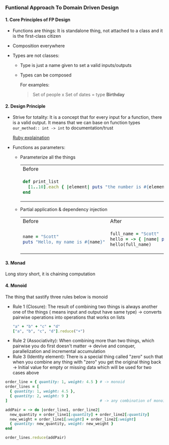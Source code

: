 ### Funtional Approach To Domain Driven Design

#### 1. Core Principles of FP Design
  + Functions are things: It is standalone thing, not attached to a class and it is the first-class citizen

  + Composition everywhere

  + Types are not classes:

    - Type is just a name given to set a valid inputs/outputs
    - Types can be composed

      For examples:

      > Set of people x Set of dates = type __Birthday__

#### 2. Design Principle
  + Strive for totality: It is a concept that for every input for a function, there is a valid output. It means that we can base on function types `our_method:: int -> int` to documentation/trust

    [Ruby explaination](https://blog.lelonek.me/why-a-function-signature-may-sometimes-lie-to-you-43b05931bf41)
  + Functions as parameters:
    - Parameterize all the things

      <table>
      <tr>
      <td>Before</td>
      <td>After</td>
      </tr>
      <tr>
      <td>

      ```ruby
      def print_list
        [1..10].each { |element| puts "the number is #{element}" }
      end
      ```

      </td>
      <td>

      ```ruby
      def print_list(list, action)
        list.each { |element| action(element) }
      end
      ```

      </td>
      </tr>
      </table>

    - Partial application & dependency injection

      <table>
      <tr>
      <td>Before</td>
      <td>After</td>
      </tr>
      <tr>
      <td>

      ```ruby
      name = "Scott"
      puts "Hello, my name is #{name}"
      ```

      </td>
      <td>

      ```ruby
      full_name = "Scott"
      hello = -> { |name| puts name }
      hello(full_name)
      ```

      </td>
      </tr>
      </table>

#### 3. Monad

Long story short, it is chaining computation

#### 4. Monoid
The thing that sastify three rules below is monoid
  - Rule 1 (Closure): The result of combining two things is always another one of the things ( means input and output have same type)
    -> converts pairwise operations into operations that works on lists
    ```ruby
    "a" + "b" + "c" + "d"
    ["a", "b", "c", "d"].reduce("+")
    ```
  - Rule 2 (Associativity): When combining more than two things, which pairwise you do first doesn't matter
    -> devive and conquer, parallelization and incremental accumulation
  - Rule 3 (Identity element): There is a special thing called "zero" such that when you combine any thing with "zero" you get the original thing back
    -> Initial value for empty or missing data which will be used for two cases above


```ruby
order_line = { quantity: 1, weight: 4.5 } # -> monoid
order_lines = [
  { quantity: 1, weight: 4.5 },
  { quantity: 2, weight: 9 }
]                                         # -> any combination of monoids is also a monoids

addPair = -> do |order_line1, order_line2|
  new_quantity = order_line1[:quantity] + order_line2[:quantity]
  new_weight = order_line1[:weight] + order_line2[:weight]
  { quantity: new_quantity, weight: new_weight }
end

order_lines.reduce(addPair)
```
